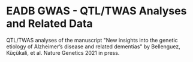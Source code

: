 # EADB GWAS - QTL/TWAS Analyses and Related Data
QTL/TWAS analyses of the manuscript "New insights into the genetic etiology of Alzheimer’s disease and related dementias" by Bellenguez, Küçükali, et al. Nature Genetics 2021 in press.
